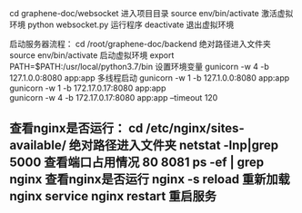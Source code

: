 cd graphene-doc/websocket 进入项目目录
source env/bin/activate 激活虚拟环境
python websocket.py 运行程序
deactivate 退出虚拟环境


启动服务器流程：
cd /root/graphene-doc/backend   绝对路径进入文件夹
source env/bin/activate         启动虚拟环境
export PATH=$PATH:/usr/local/python3.7/bin  设置环境变量
gunicorn -w 4 -b 127.1.0.0:8080 app:app     多线程启动
gunicorn -w 1 -b 127.1.0.0:8080 app:app 
gunicorn -w 1 -b 172.17.0.17:8080 app:app   
gunicorn -w 4 -b 172.17.0.17:8080 app:app –timeout 120

查看nginx是否运行：
cd /etc/nginx/sites-available/      绝对路径进入文件夹
netstat -lnp|grep 5000              查看端口占用情况 80 8081
ps -ef | grep nginx                 查看nginx是否运行
nginx -s reload                     重新加载nginx 
service nginx restart               重启服务
-----------------------------------------
